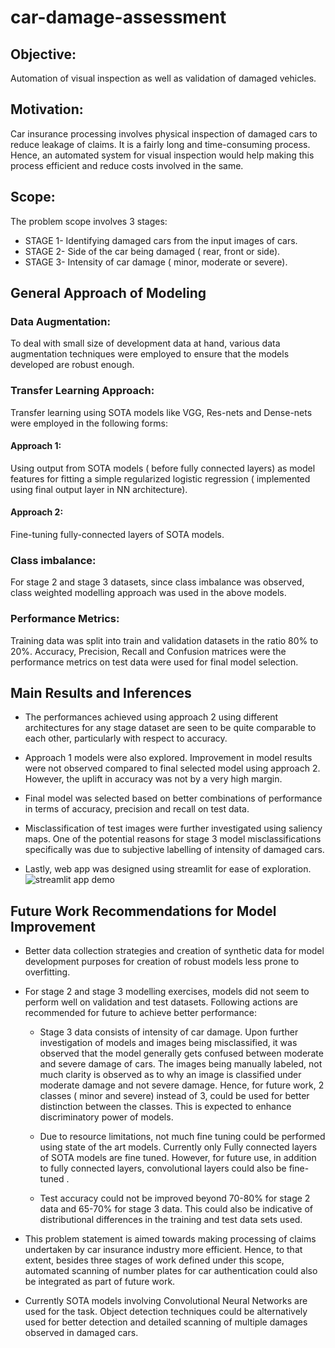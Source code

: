 # car-damage-assessment

## Objective:
Automation of visual inspection as well as validation of damaged vehicles. 

## Motivation:
Car insurance processing involves physical inspection of damaged cars to reduce leakage of claims. It is a fairly long and time-consuming process. Hence, an automated system for visual inspection would help making this process efficient and reduce costs involved in the same.

## Scope:
The problem scope involves 3 stages:
- STAGE 1- Identifying damaged cars from the input images of cars.
- STAGE 2- Side of the car being damaged ( rear, front or side).
- STAGE 3- Intensity of car damage ( minor, moderate or severe).

## General Approach of Modeling

### Data Augmentation:
To deal with small size of development data at hand, various data augmentation techniques were employed to ensure that the models developed are robust enough.

### Transfer Learning Approach:
Transfer learning using SOTA models like VGG, Res-nets and Dense-nets were employed in the following forms:

#### Approach 1:
Using output from SOTA models ( before fully connected layers) as model features for fitting a simple regularized logistic regression ( implemented using final output layer in NN architecture). 

#### Approach 2:
Fine-tuning fully-connected layers of SOTA models.

### Class imbalance:
For stage 2 and stage 3 datasets, since class imbalance was observed, class weighted modelling approach was used in the above models.

### Performance Metrics:
Training data was split into train and validation datasets in the ratio 80% to 20%. Accuracy, Precision, Recall and Confusion matrices were the performance metrics on test data were used for final model selection.

## Main Results and Inferences

- The performances achieved using approach 2 using different architectures for any stage dataset are seen to be quite comparable to each other, particularly with respect to accuracy. 

- Approach 1 models were also explored. Improvement in model results  were not observed compared to final selected model using approach 2. However, the uplift in accuracy was not by a very high margin.

- Final model was selected based on better combinations of performance in terms of accuracy, precision and recall on test data.

- Misclassification of test images were further investigated using saliency maps. One of the potential reasons for stage 3 model misclassifications specifically was due to subjective labelling of intensity of damaged cars.

- Lastly,  web app was designed using streamlit for ease of exploration.
![streamlit app demo](https://drive.google.com/file/d/1x5h329jL8IR_8kv7pHuL0hG-4-uImLMM/view?usp=sharing)

## Future Work Recommendations for Model Improvement

- Better data collection strategies and creation of synthetic data for model development purposes for creation of robust models less prone to overfitting.

- For stage 2 and stage 3 modelling exercises, models did not seem to perform well on validation and test datasets. Following  actions are recommended for future to achieve better performance:

  - Stage 3 data consists of intensity of car damage. Upon further investigation of models and images being misclassified, it was observed that the model generally gets confused between moderate and severe damage of cars. The images being manually labeled, not much clarity is observed as to why an image is classified under moderate damage and not severe damage. Hence, for future work, 2 classes ( minor and severe) instead of 3, could be used  for better distinction between the classes. This is expected to enhance discriminatory power of models.

  - Due to resource limitations, not much fine tuning could be performed using state of the art models. Currently only Fully connected layers of SOTA models are fine tuned. However, for future use, in addition to fully connected layers, convolutional layers could also be fine-tuned .

  - Test accuracy could not be improved beyond 70-80% for stage 2 data and  65-70% for stage 3 data. This could also be indicative of distributional differences in the training and test data sets used.

- This problem statement is aimed towards making processing of claims undertaken by car  insurance industry more efficient.  Hence, to that extent, besides three stages of work defined under this scope, automated scanning of number plates for car authentication could also be integrated as part of future work.

- Currently SOTA models involving Convolutional Neural Networks are used for the task. Object detection techniques could be alternatively used for better detection and  detailed scanning of multiple damages observed in  damaged cars. 

